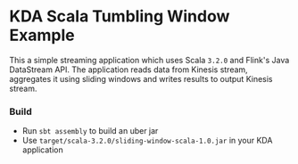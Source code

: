 # KDA Scala Tumbling Window Example
This a simple streaming application which uses Scala `3.2.0` and Flink's Java DataStream API.
The application reads data from Kinesis stream, aggregates it using sliding windows and writes results to output Kinesis stream.

### Build
- Run `sbt assembly` to build an uber jar 
- Use `target/scala-3.2.0/sliding-window-scala-1.0.jar` in your KDA application
